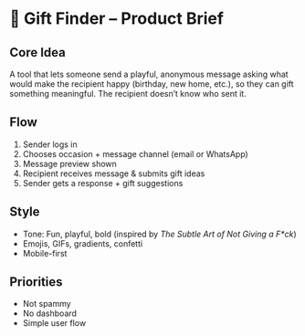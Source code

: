 # 🎁 Gift Finder – Product Brief

## Core Idea
A tool that lets someone send a playful, anonymous message asking what would make the recipient happy (birthday, new home, etc.), so they can gift something meaningful. The recipient doesn’t know who sent it.

## Flow
1. Sender logs in
2. Chooses occasion + message channel (email or WhatsApp)
3. Message preview shown
4. Recipient receives message & submits gift ideas
5. Sender gets a response + gift suggestions

## Style
- Tone: Fun, playful, bold (inspired by *The Subtle Art of Not Giving a F\*ck*)
- Emojis, GIFs, gradients, confetti
- Mobile-first

## Priorities
- Not spammy
- No dashboard
- Simple user flow
